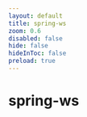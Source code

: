 ```yaml
---
layout: default 
title: spring-ws  
zoom: 0.6   
disabled: false 
hide: false 
hideInToc: false    
preload: true   
---
```

# spring-ws   
